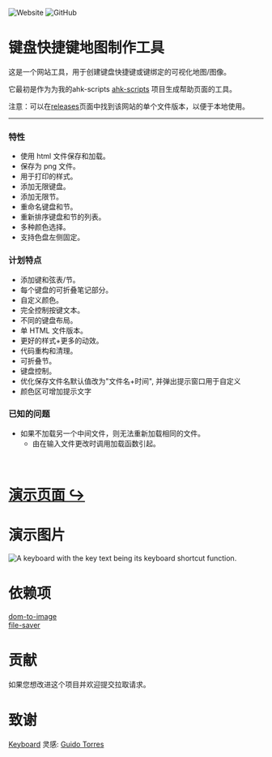 ![Website](https://img.shields.io/website?url=https%3A%2F%2Farchie-adams.github.io%2Fkeyboard-shortcut-map-maker%2F)
![GitHub](https://img.shields.io/github/license/archie-adams/keyboard-shortcut-map-maker)

# 键盘快捷键地图制作工具

这是一个网站工具，用于创建键盘快捷键或键绑定的可视化地图/图像。

它最初是作为为我的ahk-scripts [ahk-scripts](https://github.com/Archie-Adams/ahk-scripts) 项目生成帮助页面的工具。

注意：可以在[releases](https://github.com/Archie-Adams/keyboard-shortcut-map-maker/releases)页面中找到该网站的单个文件版本，以便于本地使用。

---

### 特性

- 使用 html 文件保存和加载。
- 保存为 png 文件。
- 用于打印的样式。
- 添加无限键盘。
- 添加无限节。
- 重命名键盘和节。
- 重新排序键盘和节的列表。
- 多种颜色选择。
- 支持色盘左侧固定。

### 计划特点

- 添加键和弦表/节。
- 每个键盘的可折叠笔记部分。
- 自定义颜色。
- 完全控制按键文本。
- 不同的键盘布局。
- 单 HTML 文件版本。
- 更好的样式+更多的动效。
- 代码重构和清理。
- 可折叠节。
- 键盘控制。
- 优化保存文件名默认值改为"文件名+时间", 并弹出提示窗口用于自定义
- 颜色区可增加提示文字

### 已知的问题

- 如果不加载另一个中间文件，则无法重新加载相同的文件。
	- 由在输入文件更改时调用加载函数引起。

&nbsp;

# [演示页面 ↪](https://archie-adams.github.io/keyboard-shortcut-map-maker/)

# 演示图片

![A keyboard with the key text being its keyboard shortcut function.](images/readmeimage.png "")  

# 依赖项

[dom-to-image](https://github.com/tsayen/dom-to-image)  
[file-saver](https://github.com/eligrey/FileSaver.js/)  

# 贡献

如果您想改进这个项目并欢迎提交拉取请求。

# 致谢

[Keyboard](https://github.com/guido732/mechanical-keyboard) 灵感: [Guido Torres](https://github.com/guido732)  
